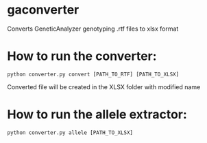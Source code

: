 # gaconverter
Converts GeneticAnalyzer genotyping .rtf files to xlsx format

# How to run the converter:
```
python converter.py convert [PATH_TO_RTF] [PATH_TO_XLSX]
```
Converted file will be created in the XLSX folder with modified name

# How to run the allele extractor:
```
python converter.py allele [PATH_TO_XLSX]
```
